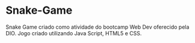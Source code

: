# Snake-Game
Snake Game criado como atividade do bootcamp Web Dev oferecido pela DIO. Jogo criado utilizando Java Script, HTML5 e CSS.
